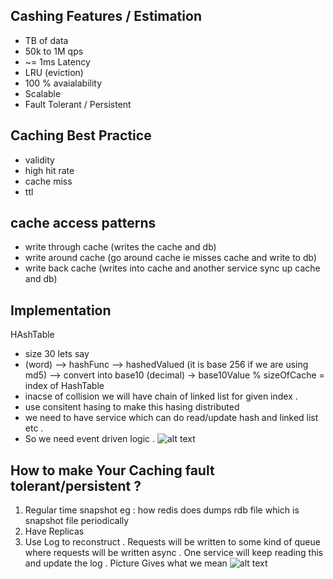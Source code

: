 ## Cashing Features / Estimation
  - TB of data
  - 50k to 1M qps
  - ~= 1ms Latency
  - LRU (eviction)
  - 100 % avaialability
  - Scalable
  - Fault Tolerant / Persistent

## Caching Best Practice
  - validity
  - high hit rate
  - cache miss
  - ttl
  
 ## cache access patterns
  - write through cache (writes the cache and db)
  - write around cache (go around cache ie misses cache and write to db)
  - write back cache (writes into cache and another service sync up cache and db)
  
 ## Implementation
   HAshTable
   - size 30 lets say
   - (word) --> hashFunc --> hashedValued (it is base 256 if we are using md5) --> convert into base10 (decimal) -> base10Value % sizeOfCache = index of HashTable
   - inacse of collision we will have chain of linked list for given index . 
   - use consitent hasing to make this hasing distributed 
   - we need to have service which can do read/update hash and linked list etc . 
   - So we need event driven logic .
   ![alt text](https://github.com/adityakumar1309/learning/blob/master/images/Screen%20Shot%202018-10-07%20at%207.50.06%20PM.png)
   
## How to make Your Caching fault tolerant/persistent ?
 1) Regular time snapshot eg : how redis does dumps rdb file which is snapshot file periodically
 2) Have Replicas
 3) Use Log to reconstruct . Requests will be written to some kind of queue where requests will be written async . One service will keep reading this and update the log .
 Picture Gives what we mean 
 ![alt text](https://github.com/adityakumar1309/learning/blob/master/images/Screen%20Shot%202018-10-07%20at%209.53.33%20PM.png)
 
